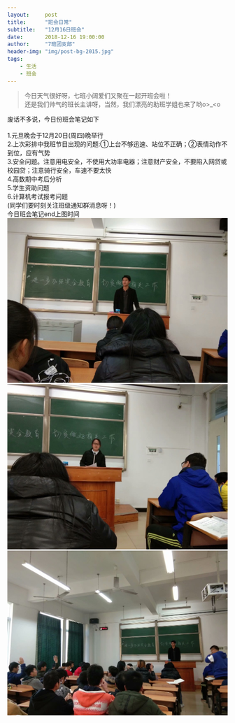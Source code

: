 ```yaml
---
layout:     post
title:      "班会日常"
subtitle:   "12月16日班会"
date:       2018-12-16 19:00:00
author:     "7班团支部"
header-img: "img/post-bg-2015.jpg"
tags:
    - 生活
    - 班会
---
```


>今日天气很好呀，七班小阔爱们又聚在一起开班会啦！<br> 还是我们帅气的班长主讲呀，当然，我们漂亮的助班学姐也来了哟o>_<o


废话不多说，今日份班会笔记如下<br>   
1.元旦晚会于12月20日(周四)晚举行<br>
2.上次彩排中我班节目出现的问题:①上台不够迅速、站位不正确；②表情动作不到位，应有气势<br>
3.安全问题。注意用电安全，不使用大功率电器；注意财产安全，不要陷入网贷或校园贷；注意骑行安全，车速不要太快<br>
4.高数期中考后分析<br>
5.学生资助问题<br>
6.计算机考试报考问题<br>
(同学们要时刻关注班级通知群消息呀！)<br>
今日班会笔记end上图时间<br>
 ![](/img/in-post/post-meeting-13.jpeg)
 ![](/img/in-post/post-meeting-14.jpeg)
 ![](/img/in-post/post-meeting-15.jpeg)
